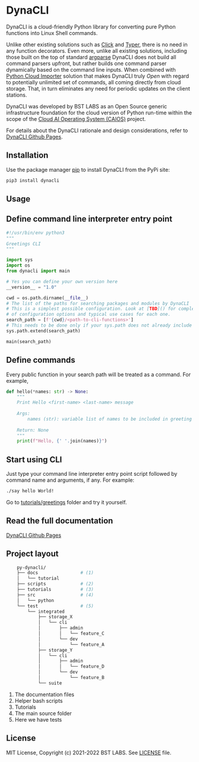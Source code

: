 # DynaCLI

DynaCLI is a cloud-friendly Python library for converting pure Python functions into Linux Shell commands.

Unlike other existing solutions such as [Click](https://click.palletsprojects.com/en/8.0.x/) and [Typer](https://typer.tiangolo.com/), there is no need in any function decorators. Even more, unlike all existing solutions, including those built on the top of standard [argparse](https://docs.python.org/3/library/argparse.html) DynaCLI does not build all command parsers upfront, but rather builds one command parser dynamically based on the command line inputs. When combined with [Python Cloud Importer](https://asher-sterkin.medium.com/serverless-cloud-import-system-760d3c4a60b9) solution that makes DynaCLI truly _Open_ with regard to potentially unlimited set of commands, all coming directly from cloud storage. That, in turn eliminates any need for periodic updates on the client stations.

DynaCLI was developed by BST LABS as an Open Source generic infrastructure foundation for the cloud version of Python run-time within the scope of the [Cloud AI Operating System (CAIOS)](https://medium.com/@CAIOStech/improve-devsecops-10x-by-embracing-caios-c0ace31a3f33) project.

For details about the DynaCLI rationale and design considerations, refer to [DynaCLI Github Pages](https://bstlabs.github.io/py-dynacli/).

## Installation

Use the package manager [pip](https://pip.pypa.io/en/stable/) to install DynaCLI from the PyPi site:

```bash
pip3 install dynacli
```

## Usage

## Define command line interpreter entry point

```python
#!/usr/bin/env python3
"""
Greetings CLI
"""

import sys
import os
from dynacli import main

# Yes you can define your own version here
__version__ = "1.0"

cwd = os.path.dirname(__file__)
# The list of the paths for searching packages and modules by DynaCLI
# This is a simplest possible configuration. Look at [TBD]() for complete list
# of configuration options and typical use cases for each one.
search_path = [f'{cwd}/<path-to-cli-functions>']
# This needs to be done only if your sys.path does not already include it 
sys.path.extend(search_path)

main(search_path)
```

## Define commands

Every public function in your search path will be treated as a command. For example,

```python
def hello(*names: str) -> None:
    """
    Print Hello <first-name> <last-name> message
    
    Args:
        names (str): variable list of names to be included in greeting
        
    Return: None
    """
    print(f"Hello, {' '.join(names)}")
```

## Start using CLI

Just type your command line interpreter entry point script followed by command name and arguments, if any. For example:

```bash
./say hello World! 
```

Go to [tutorials/greetings](tutorials/greetings) folder and try it yourself.

## Read the full documentation

[DynaCLI Github Pages](https://bstlabs.github.io/py-dynacli/)

## Project layout

```bash
    py-dynacli/
    ├── docs                # (1) 
    │   └── tutorial
    ├── scripts             # (2)
    ├── tutorials           # (3)
    ├── src                 # (4) 
    │   └── python
    └── test                # (5) 
        └── integrated
            ├── storage_X
            │   └── cli
            │       ├── admin
            │       │   └── feature_C
            │       └── dev
            │           └── feature_A
            ├── storage_Y
            │   └── cli
            │       ├── admin
            │       │   └── feature_D
            │       └── dev
            │           └── feature_B
            └── suite
```

1. The documentation files
2. Helper bash scripts
3. Tutorials
4. The main source folder
5. Here we have tests

## License

MIT License, Copyright (c) 2021-2022 BST LABS. See [LICENSE](LICENSE.md) file.

